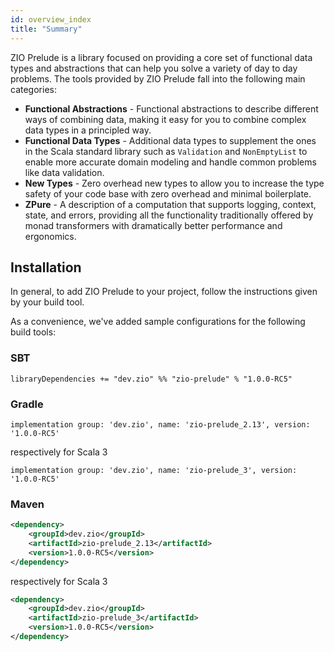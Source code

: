 ```yaml
---
id: overview_index
title: "Summary"
---
```


ZIO Prelude is a library focused on providing a core set of functional data types and abstractions that can help you solve a variety of day to day problems. The tools provided by ZIO Prelude fall into the following main categories:

- **Functional Abstractions** - Functional abstractions to describe different ways of combining data, making it easy for you to combine complex data types in a principled way.
- **Functional Data Types** - Additional data types to supplement the ones in the Scala standard library such as `Validation` and `NonEmptyList` to enable more accurate domain modeling and handle common problems like data validation.
- **New Types** - Zero overhead new types to allow you to increase the type safety of your code base with zero overhead and minimal boilerplate.
- **ZPure** - A description of a computation that supports logging, context, state, and errors, providing all the functionality traditionally offered by monad transformers with dramatically better performance and ergonomics.

## Installation

In general, to add ZIO Prelude to your project, follow the instructions given by your build tool. 

As a convenience, we've added sample configurations for the following build tools:

### SBT
```
libraryDependencies += "dev.zio" %% "zio-prelude" % "1.0.0-RC5"
```

### Gradle
```
implementation group: 'dev.zio', name: 'zio-prelude_2.13', version: '1.0.0-RC5'
```

respectively for Scala 3

```
implementation group: 'dev.zio', name: 'zio-prelude_3', version: '1.0.0-RC5'
```

### Maven
```xml
<dependency>
    <groupId>dev.zio</groupId>
    <artifactId>zio-prelude_2.13</artifactId>
    <version>1.0.0-RC5</version>
</dependency>
```

respectively for Scala 3

```xml
<dependency>
    <groupId>dev.zio</groupId>
    <artifactId>zio-prelude_3</artifactId>
    <version>1.0.0-RC5</version>
</dependency>
```
